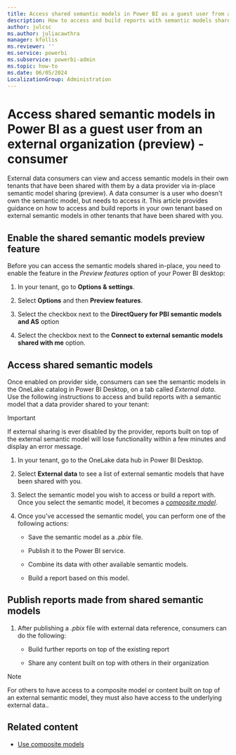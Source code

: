 ```yaml
---
title: Access shared semantic models in Power BI as a guest user from an external organization (preview)
description: How to access and build reports with semantic models shared externally in your own tenant if you're a data consumer.
author: julcsc
ms.author: juliacawthra
manager: kfollis
ms.reviewer: ''
ms.service: powerbi
ms.subservice: powerbi-admin
ms.topic: how-to
ms.date: 06/05/2024
LocalizationGroup: Administration
---
```


# Access shared semantic models in Power BI as a guest user from an external organization (preview) - consumer

External data consumers can view and access semantic models in their own tenants that have been shared with them by a data provider via in-place semantic model sharing (preview). A data consumer is a user who doesn't own the semantic model, but needs to access it. This article provides guidance on how to access and build reports in your own tenant based on external semantic models in other tenants that have been shared with you.

## Enable the shared semantic models preview feature
Before you can access the semantic models shared in-place, you need to enable the feature in the *Preview features* option of your Power BI desktop:  

1. In your tenant, go to **Options & settings**.

1. Select **Options** and then **Preview features**. 

1. Select the checkbox next to the **DirectQuery for PBI semantic models and AS** option 

1. Select the checkbox next to the **Connect to external semantic models shared with me** option. 

## Access shared semantic models
Once enabled on provider side, consumers can see the semantic models in the OneLake catalog in Power BI Desktop, on a tab called *External data*. Use the following instructions to access and build reports with a semantic model that a data provider shared to your tenant:

> [!IMPORTANT]
> If external sharing is ever disabled by the provider, reports built on top of the external semantic model will lose functionality within a few minutes and display an error message.

1. In your tenant, go to the OneLake data hub in Power BI Desktop.
 
1. Select **External data** to see a list of external semantic models that have been shared with you.

1. Select the semantic model you wish to access or build a report with. Once you select the semantic model, it becomes a [*composite model*](../transform-model/desktop-composite-models.md). 

1. Once you've accessed the semantic model, you can perform one of the following actions: 

    - Save the semantic model as a *.pbix* file. 

    - Publish it to the Power BI service.

    - Combine its data with other available semantic models. 

    - Build a report based on this model.

## Publish reports made from shared semantic models

1. After publishing a *.pbix* file with external data reference, consumers can do the following: 

    - Build further reports on top of the existing report

    - Share any content built on top with others in their organization

> [!Note]
> For others to have access to a composite model or content built on top of an external semantic model, they must also have access to the underlying external data..

## Related content

- [Use composite models](../transform-model/desktop-composite-models.md#use-composite-models)
